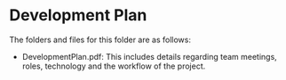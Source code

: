 # Development Plan

The folders and files for this folder are as follows:

- DevelopmentPlan.pdf: This includes details regarding team meetings, roles, technology and the workflow of the project.
